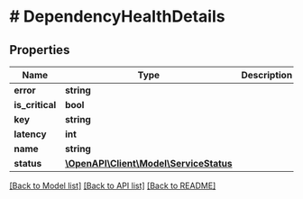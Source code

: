 # # DependencyHealthDetails

## Properties

Name | Type | Description | Notes
------------ | ------------- | ------------- | -------------
**error** | **string** |  | [optional]
**is_critical** | **bool** |  | [optional]
**key** | **string** |  | [optional]
**latency** | **int** |  | [optional]
**name** | **string** |  | [optional]
**status** | [**\OpenAPI\Client\Model\ServiceStatus**](ServiceStatus.md) |  | [optional]

[[Back to Model list]](../../README.md#models) [[Back to API list]](../../README.md#endpoints) [[Back to README]](../../README.md)
